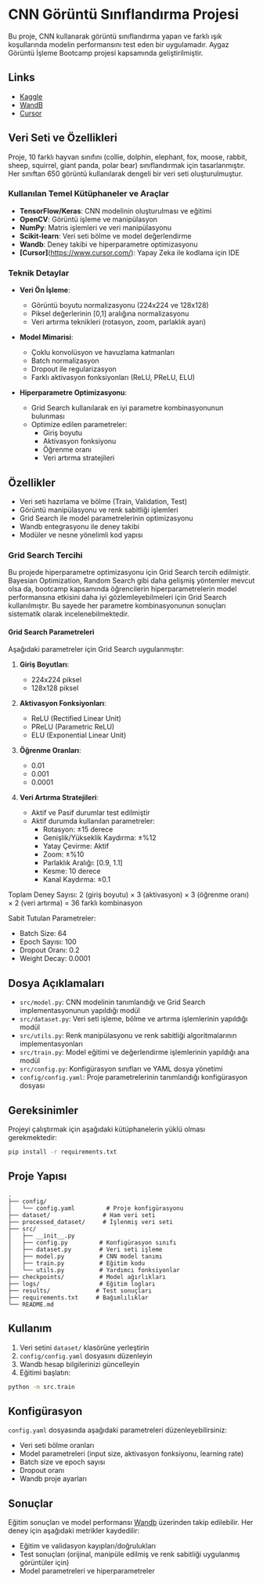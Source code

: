 # CNN Görüntü Sınıflandırma Projesi

Bu proje, CNN kullanarak görüntü sınıflandırma yapan ve farklı ışık koşullarında modelin performansını test eden bir uygulamadır. Aygaz Görüntü İşleme Bootcamp projesi kapsamında geliştirilmiştir.

## Links

- [Kaggle]([https://www.kaggle.com](https://www.kaggle.com/work/collections/15165371))
- [WandB](https://wandb.ai/orhandijvar/bootcamp-cnn-animal-classification?nw=nwuserorhandijvar)
- [Cursor](https://www.cursor.com/)

## Veri Seti ve Özellikleri

Proje, 10 farklı hayvan sınıfını (collie, dolphin, elephant, fox, moose, rabbit, sheep, squirrel, giant panda, polar bear) sınıflandırmak için tasarlanmıştır. Her sınıftan 650 görüntü kullanılarak dengeli bir veri seti oluşturulmuştur.

### Kullanılan Temel Kütüphaneler ve Araçlar

- **TensorFlow/Keras**: CNN modelinin oluşturulması ve eğitimi
- **OpenCV**: Görüntü işleme ve manipülasyon
- **NumPy**: Matris işlemleri ve veri manipülasyonu
- **Scikit-learn**: Veri seti bölme ve model değerlendirme
- **Wandb**: Deney takibi ve hiperparametre optimizasyonu
- **[Cursor]**(https://www.cursor.com/): Yapay Zeka ile kodlama için IDE

### Teknik Detaylar

- **Veri Ön İşleme**:

  - Görüntü boyutu normalizasyonu (224x224 ve 128x128)
  - Piksel değerlerinin [0,1] aralığına normalizasyonu
  - Veri artırma teknikleri (rotasyon, zoom, parlaklık ayarı)
- **Model Mimarisi**:

  - Çoklu konvolüsyon ve havuzlama katmanları
  - Batch normalizasyon
  - Dropout ile regularizasyon
  - Farklı aktivasyon fonksiyonları (ReLU, PReLU, ELU)
- **Hiperparametre Optimizasyonu**:

  - Grid Search kullanılarak en iyi parametre kombinasyonunun bulunması
  - Optimize edilen parametreler:
    - Giriş boyutu
    - Aktivasyon fonksiyonu
    - Öğrenme oranı
    - Veri artırma stratejileri

## Özellikler

- Veri seti hazırlama ve bölme (Train, Validation, Test)
- Görüntü manipülasyonu ve renk sabitliği işlemleri
- Grid Search ile model parametrelerinin optimizasyonu
- Wandb entegrasyonu ile deney takibi
- Modüler ve nesne yönelimli kod yapısı

### Grid Search Tercihi

Bu projede hiperparametre optimizasyonu için Grid Search tercih edilmiştir. Bayesian Optimization, Random Search gibi daha gelişmiş yöntemler mevcut olsa da, bootcamp kapsamında öğrencilerin hiperparametrelerin model performansına etkisini daha iyi gözlemleyebilmeleri için Grid Search kullanılmıştır. Bu sayede her parametre kombinasyonunun sonuçları sistematik olarak incelenebilmektedir.

#### Grid Search Parametreleri

Aşağıdaki parametreler için Grid Search uygulanmıştır:

1. **Giriş Boyutları**:

   - 224x224 piksel
   - 128x128 piksel
2. **Aktivasyon Fonksiyonları**:

   - ReLU (Rectified Linear Unit)
   - PReLU (Parametric ReLU)
   - ELU (Exponential Linear Unit)
3. **Öğrenme Oranları**:

   - 0.01
   - 0.001
   - 0.0001
4. **Veri Artırma Stratejileri**:

   - Aktif ve Pasif durumlar test edilmiştir
   - Aktif durumda kullanılan parametreler:
     - Rotasyon: ±15 derece
     - Genişlik/Yükseklik Kaydırma: ±%12
     - Yatay Çevirme: Aktif
     - Zoom: ±%10
     - Parlaklık Aralığı: [0.9, 1.1]
     - Kesme: 10 derece
     - Kanal Kaydırma: ±0.1

Toplam Deney Sayısı: 2 (giriş boyutu) × 3 (aktivasyon) × 3 (öğrenme oranı) × 2 (veri artırma) = 36 farklı kombinasyon

Sabit Tutulan Parametreler:

- Batch Size: 64
- Epoch Sayısı: 100
- Dropout Oranı: 0.2
- Weight Decay: 0.0001

## Dosya Açıklamaları

- `src/model.py`: CNN modelinin tanımlandığı ve Grid Search implementasyonunun yapıldığı modül
- `src/dataset.py`: Veri seti işleme, bölme ve artırma işlemlerinin yapıldığı modül
- `src/utils.py`: Renk manipülasyonu ve renk sabitliği algoritmalarının implementasyonları
- `src/train.py`: Model eğitimi ve değerlendirme işlemlerinin yapıldığı ana modül
- `src/config.py`: Konfigürasyon sınıfları ve YAML dosya yönetimi
- `config/config.yaml`: Proje parametrelerinin tanımlandığı konfigürasyon dosyası

## Gereksinimler

Projeyi çalıştırmak için aşağıdaki kütüphanelerin yüklü olması gerekmektedir:

```bash
pip install -r requirements.txt
```

## Proje Yapısı

```
.
├── config/
│   └── config.yaml         # Proje konfigürasyonu
├── dataset/               # Ham veri seti
├── processed_dataset/     # İşlenmiş veri seti
├── src/
│   ├── __init__.py
│   ├── config.py         # Konfigürasyon sınıfı
│   ├── dataset.py        # Veri seti işleme
│   ├── model.py          # CNN model tanımı
│   ├── train.py          # Eğitim kodu
│   └── utils.py          # Yardımcı fonksiyonlar
├── checkpoints/          # Model ağırlıkları
├── logs/                 # Eğitim logları
├── results/             # Test sonuçları
├── requirements.txt     # Bağımlılıklar
└── README.md
```

## Kullanım

1. Veri setini `dataset/` klasörüne yerleştirin
2. `config/config.yaml` dosyasını düzenleyin
3. Wandb hesap bilgilerinizi güncelleyin
4. Eğitimi başlatın:

```bash
python -m src.train
```

## Konfigürasyon

`config.yaml` dosyasında aşağıdaki parametreleri düzenleyebilirsiniz:

- Veri seti bölme oranları
- Model parametreleri (input size, aktivasyon fonksiyonu, learning rate)
- Batch size ve epoch sayısı
- Dropout oranı
- Wandb proje ayarları

## Sonuçlar

Eğitim sonuçları ve model performansı [Wandb](https://wandb.ai/orhandijvar/bootcamp-cnn-animal-classification?nw=nwuserorhandijvar) üzerinden takip edilebilir. Her deney için aşağıdaki metrikler kaydedilir:

- Eğitim ve validasyon kayıpları/doğrulukları
- Test sonuçları (orijinal, manipüle edilmiş ve renk sabitliği uygulanmış görüntüler için)
- Model parametreleri ve hiperparametreler

